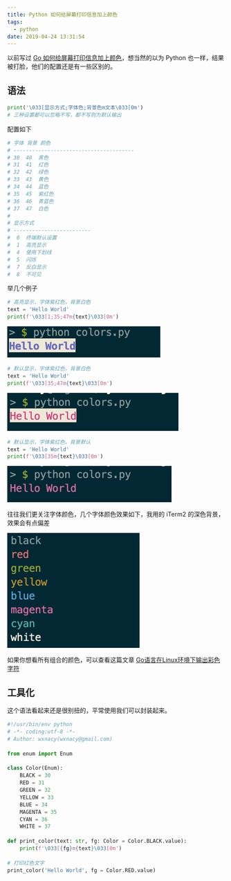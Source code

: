 ```yaml
---
title: Python 如何给屏幕打印信息加上颜色
tags:
  - python
date: 2019-04-24 13:31:54
---
```



以前写过 [Go 如何给屏幕打印信息加上颜色](/2018/09/07/go-fmt-color/)，想当然的以为 Python 也一样，结果被打脸，他们的配置还是有一些区别的。

<!-- more -->
<!-- toc -->

## 语法

```python
print('\033[显示方式;字体色;背景色m文本\033[0m')
# 三种设置都可以忽略不写，都不写则为默认输出
```

配置如下

```bash
# 字体 背景 颜色
# ---------------------------------------
# 30  40  黑色
# 31  41  红色
# 32  42  绿色
# 33  43  黄色
# 34  44  蓝色
# 35  45  紫红色
# 36  46  青蓝色
# 37  47  白色
#
# 显示方式
# -------------------------
#  0  终端默认设置
#  1  高亮显示
#  4  使用下划线
#  5  闪烁
#  7  反白显示
#  8  不可见
```

举几个例子

```python
# 高亮显示，字体紫红色，背景白色
text = 'Hello World'
print(f'\033[1;35;47m{text}\033[0m')
```

![1](https://raw.githubusercontent.com/wxnacy/image/master/blog/pycolor1.png)

```python
# 默认显示，字体紫红色，背景白色
text = 'Hello World'
print(f'\033[35;47m{text}\033[0m')
```

![2](https://raw.githubusercontent.com/wxnacy/image/master/blog/pycolor2.png)

```python
# 默认显示，字体紫红色，背景默认
text = 'Hello World'
print(f'\033[35m{text}\033[0m')
```

![3](https://raw.githubusercontent.com/wxnacy/image/master/blog/pycolor3.png)

往往我们更关注字体颜色，几个字体颜色效果如下，我用的 iTerm2 的深色背景，效果会有点偏差

![4](https://raw.githubusercontent.com/wxnacy/image/master/blog/output-color.png)

如果你想看所有组合的颜色，可以查看这篇文章 [Go语言在Linux环境下输出彩色字符](https://www.cnblogs.com/journeyonmyway/p/4317108.html)

## 工具化

这个语法看起来还是很别扭的，平常使用我们可以封装起来。

```python
#!/usr/bin/env python
# -*- coding:utf-8 -*-
# Author: wxnacy(wxnacy@gmail.com)

from enum import Enum

class Color(Enum):
    BLACK = 30
    RED = 31
    GREEN = 32
    YELLOW = 33
    BLUE = 34
    MAGENTA = 35
    CYAN = 36
    WHITE = 37

def print_color(text: str, fg: Color = Color.BLACK.value):
    print(f'\033[{fg}m{text}\033[0m')

# 打印红色文字
print_color('Hello World', fg = Color.RED.value)
```

